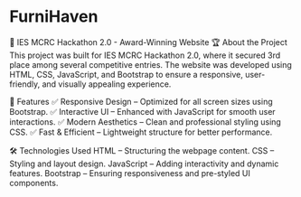 # FurniHaven

🚀 IES MCRC Hackathon 2.0 - Award-Winning Website
🏆 About the Project
This project was built for IES MCRC Hackathon 2.0, where it secured 3rd place among several competitive entries. The website was developed using HTML, CSS, JavaScript, and Bootstrap to ensure a responsive, user-friendly, and visually appealing experience.

🎯 Features
✅ Responsive Design – Optimized for all screen sizes using Bootstrap.
✅ Interactive UI – Enhanced with JavaScript for smooth user interactions.
✅ Modern Aesthetics – Clean and professional styling using CSS.
✅ Fast & Efficient – Lightweight structure for better performance.

🛠️ Technologies Used
HTML – Structuring the webpage content.
CSS – Styling and layout design.
JavaScript – Adding interactivity and dynamic features.
Bootstrap – Ensuring responsiveness and pre-styled UI components.

